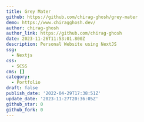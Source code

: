 ```yaml
---
title: Grey Mater
github: https://github.com/chirag-ghosh/grey-mater
demo: https://www.chiragghosh.dev/
author: chirag-ghosh
author_link: https://github.com/chirag-ghosh
date: 2023-11-26T11:53:01.800Z
description: Personal Website using NextJS
ssg:
  - Nextjs
css:
  - SCSS
cms: []
category:
  - Portfolio
draft: false
publish_date: '2022-04-29T17:38:51Z'
update_date: '2023-11-27T20:36:05Z'
github_star: 0
github_fork: 0
---
```

